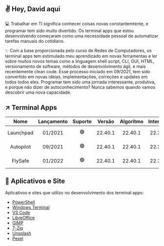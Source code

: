 ## ✌️ Hey, David aqui

💻 Trabalhar em TI significa conhecer coisas novas constantemtente, e programar tem sido muito divertido. Os terminal apps que estou desenvolvendo começaram como uma necessidade pessoal de automatizar tarefas manuais do cotidiano.

✨ Com a base proporcionada pelo curso de Redes de Computadores, os terminal apps tem estimulado meu aprendizado em novas ferramentas e ler sobre muitos novos temas como a linguagem shell script, CLI, GUI, HTML, versionamento de software, métodos de desenvolvimento ágil, e mais recentemente clean code. Esse processo iniciado em 09/2021, tem sido convertido em novas ideias, implementações, correções e updates em todos todos eles. Programar tem sido uma jornada interessante, produtiva, e porque não dizer de autoconhecimento? Nunca sabemos quando vamos descobrir uma nova capacidade.

## ↗️ Terminal Apps

|Nome|Lançamento|Suporte|Versão|Algoritmo|Interface|Licença|
|:---:|:---:|:---:|:---:|:---:|:---:|:---:|
|Launchpad|01/2021|🟢|22.40.1|22.40.1|22.35.1|GNU GPL 3.0|
|Autopilot|09/2021|🟢|22.40.1|22.40.1|22.35.1|GNU GPL 3.0|
|FlySafe|01/2022|🟢|22.40.1|22.40.1|22.35.1|GNU GPL 3.0|

## 🚀 Aplicativos e Site
Aplicativos e sites que utilizo no desenvolvimento dos terminal apps:
- [PowerShell](https://github.com/powershell/powershell)
- [Windows Terminal](https://github.com/microsoft/terminal)
- [VS Code](https://github.com/microsoft/vscode)
- [LibreOffice](https://libreoffice.org)
- [GIMP](https://gimp.org)
- [7-Zip](https://7-zip.org)
- [Unsplash](https://unsplash.com)
- [Pexel](https://pexels.com)
